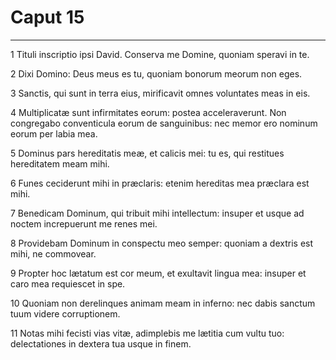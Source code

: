 # Caput 15

***

1 Tituli inscriptio ipsi David. Conserva me Domine, quoniam speravi in te.

2 Dixi Domino: Deus meus es tu, quoniam bonorum meorum non eges.

3 Sanctis, qui sunt in terra eius, mirificavit omnes voluntates meas in eis.

4 Multiplicatæ sunt infirmitates eorum: postea acceleraverunt. Non congregabo conventicula eorum de sanguinibus: nec memor ero nominum eorum per labia mea.

5 Dominus pars hereditatis meæ, et calicis mei: tu es, qui restitues hereditatem meam mihi.

6 Funes ceciderunt mihi in præclaris: etenim hereditas mea præclara est mihi.

7 Benedicam Dominum, qui tribuit mihi intellectum: insuper et usque ad noctem increpuerunt me renes mei.

8 Providebam Dominum in conspectu meo semper: quoniam a dextris est mihi, ne commovear.

9 Propter hoc lætatum est cor meum, et exultavit lingua mea: insuper et caro mea requiescet in spe.

10 Quoniam non derelinques animam meam in inferno: nec dabis sanctum tuum videre corruptionem.

11 Notas mihi fecisti vias vitæ, adimplebis me lætitia cum vultu tuo: delectationes in dextera tua usque in finem.

